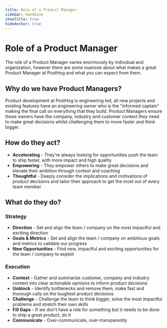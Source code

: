 ```yaml
---
title: Role of a Product Manager
sidebar: Handbook
showTitle: true
hideAnchor: true
---
```


# Role of a Product Manager

The role of a Product Manager varies enormously by individual and organization, however there are some nuances about what makes a great Product Manager at PostHog and what you can expect from them.

## Why do we have Product Managers?

Product development at PostHog is engineering led, all new projects and existing features have an engineering owner who is the "informed captain" making the final call on everything that they build. Product Managers ensure these owners have the company, industry and customer context they need to make great decisions whilst challenging them to move faster and think bigger.

## How do they act?

* **Accelerating** - They're always looking for opportunities push the team to ship faster, with more impact and high quality 
* **Empowering** - They empower others to make great decisions and elevate their ambition through context and coaching
* **Thoughtful** - Deeply consider the implications and motivations of product decisions and tailor their approach to get the most out of every team member

## What do they do?

### Strategy

* **Direction** - Set and align the team / company on the most impactful and exciting direction
* **Goals & Metrics** - Set and align the team / company on ambitious goals and metrics to validate our progress
* **New Opportunities** - Find new, impactful and exciting opportunities for the team / company to exploit

### Execution

* **Context** - Gather and summarize customer, company and industry context into clear actionable opinions to inform product decisions
* **Unblock** - Identify bottlenecks and remove them, make fast and thorough calls on the toughest product decisions
* **Challenge** - Challenge the team to think bigger, solve the most impactful problems and stretch their own skills
* **Fill Gaps** - If we don't have a role for something but it needs to be done to ship a great product, do it
* **Communicate** - Over-communicate, over-transparently